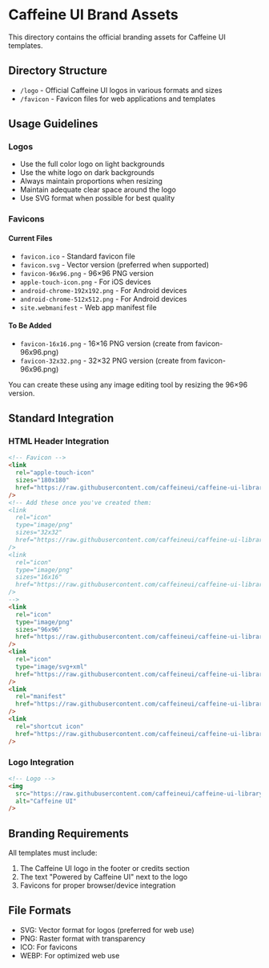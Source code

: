 # Caffeine UI Brand Assets

This directory contains the official branding assets for Caffeine UI templates.

## Directory Structure

- `/logo` - Official Caffeine UI logos in various formats and sizes
- `/favicon` - Favicon files for web applications and templates

## Usage Guidelines

### Logos

- Use the full color logo on light backgrounds
- Use the white logo on dark backgrounds
- Always maintain proportions when resizing
- Maintain adequate clear space around the logo
- Use SVG format when possible for best quality

### Favicons

#### Current Files
- `favicon.ico` - Standard favicon file
- `favicon.svg` - Vector version (preferred when supported)
- `favicon-96x96.png` - 96×96 PNG version
- `apple-touch-icon.png` - For iOS devices
- `android-chrome-192x192.png` - For Android devices
- `android-chrome-512x512.png` - For Android devices
- `site.webmanifest` - Web app manifest file

#### To Be Added
- `favicon-16x16.png` - 16×16 PNG version (create from favicon-96x96.png)
- `favicon-32x32.png` - 32×32 PNG version (create from favicon-96x96.png)

You can create these using any image editing tool by resizing the 96×96 version.

## Standard Integration

### HTML Header Integration

```html
<!-- Favicon -->
<link
  rel="apple-touch-icon"
  sizes="180x180"
  href="https://raw.githubusercontent.com/caffeineui/caffeine-ui-library/main/images/brand/favicon/apple-touch-icon.png"
/>
<!-- Add these once you've created them:
<link
  rel="icon"
  type="image/png"
  sizes="32x32"
  href="https://raw.githubusercontent.com/caffeineui/caffeine-ui-library/main/images/brand/favicon/favicon-32x32.png"
/>
<link
  rel="icon"
  type="image/png"
  sizes="16x16"
  href="https://raw.githubusercontent.com/caffeineui/caffeine-ui-library/main/images/brand/favicon/favicon-16x16.png"
/>
-->
<link
  rel="icon"
  type="image/png"
  sizes="96x96"
  href="https://raw.githubusercontent.com/caffeineui/caffeine-ui-library/main/images/brand/favicon/favicon-96x96.png"
/>
<link
  rel="icon"
  type="image/svg+xml"
  href="https://raw.githubusercontent.com/caffeineui/caffeine-ui-library/main/images/brand/favicon/favicon.svg"
/>
<link
  rel="manifest"
  href="https://raw.githubusercontent.com/caffeineui/caffeine-ui-library/main/images/brand/favicon/site.webmanifest"
/>
<link
  rel="shortcut icon"
  href="https://raw.githubusercontent.com/caffeineui/caffeine-ui-library/main/images/brand/favicon/favicon.ico"
/>
```

### Logo Integration

```html
<!-- Logo -->
<img
  src="https://raw.githubusercontent.com/caffeineui/caffeine-ui-library/main/images/brand/logo/caffeine-ui-logo-full.svg"
  alt="Caffeine UI"
/>
```

## Branding Requirements

All templates must include:

1. The Caffeine UI logo in the footer or credits section
2. The text "Powered by Caffeine UI" next to the logo
3. Favicons for proper browser/device integration

## File Formats

- SVG: Vector format for logos (preferred for web use)
- PNG: Raster format with transparency
- ICO: For favicons
- WEBP: For optimized web use
